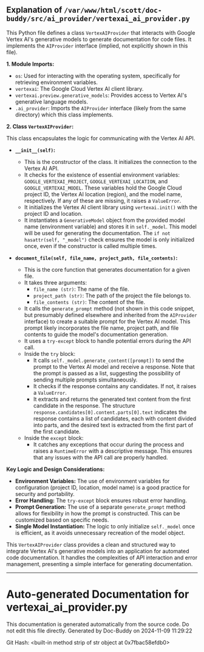 ## Explanation of `/var/www/html/scott/doc-buddy/src/ai_provider/vertexai_ai_provider.py`

This Python file defines a class `VertexAIProvider` that interacts with Google Vertex AI's generative models to generate documentation for code files. It implements the `AIProvider` interface (implied, not explicitly shown in this file).

**1. Module Imports:**

- `os`: Used for interacting with the operating system, specifically for retrieving environment variables.
- `vertexai`: The Google Cloud Vertex AI client library.
- `vertexai.preview.generative_models`: Provides access to Vertex AI's generative language models.
- `.ai_provider`: Imports the `AIProvider` interface (likely from the same directory) which this class implements.


**2. Class `VertexAIProvider`:**

This class encapsulates the logic for communicating with the Vertex AI API.

- **`__init__(self)`:**
    - This is the constructor of the class. It initializes the connection to the Vertex AI API.
    - It checks for the existence of essential environment variables: `GOOGLE_VERTEXAI_PROJECT`, `GOOGLE_VERTEXAI_LOCATION`, and `GOOGLE_VERTEXAI_MODEL`. These variables hold the Google Cloud project ID, the Vertex AI location (region), and the model name, respectively.  If any of these are missing, it raises a `ValueError`.
    - It initializes the Vertex AI client library using `vertexai.init()` with the project ID and location.
    - It instantiates a `GenerativeModel` object from the provided model name (environment variable) and stores it in `self._model`. This model will be used for generating the documentation.  The `if not hasattr(self, "_model")` check ensures the model is only initialized once, even if the constructor is called multiple times.

- **`document_file(self, file_name, project_path, file_contents)`:**
    - This is the core function that generates documentation for a given file.
    - It takes three arguments:
        - `file_name (str)`: The name of the file.
        - `project_path (str)`: The path of the project the file belongs to.
        - `file_contents (str)`: The content of the file.
    - It calls the `generate_prompt` method (not shown in this code snippet, but presumably defined elsewhere and inherited from the `AIProvider` interface) to create a suitable prompt for the Vertex AI model. This prompt likely incorporates the file name, project path, and file contents to guide the model's documentation generation.
    - It uses a `try-except` block to handle potential errors during the API call.
    - Inside the `try` block:
        - It calls `self._model.generate_content([prompt])` to send the prompt to the Vertex AI model and receive a response.  Note that the prompt is passed as a list, suggesting the possibility of sending multiple prompts simultaneously.
        - It checks if the response contains any candidates. If not, it raises a `ValueError`.
        - It extracts and returns the generated text content from the first candidate in the response.  The structure `response.candidates[0].content.parts[0].text` indicates the response contains a list of candidates, each with content divided into parts, and the desired text is extracted from the first part of the first candidate.
    - Inside the `except` block:
        - It catches any exceptions that occur during the process and raises a `RuntimeError` with a descriptive message. This ensures that any issues with the API call are properly handled.

**Key Logic and Design Considerations:**

- **Environment Variables:** The use of environment variables for configuration (project ID, location, model name) is a good practice for security and portability.
- **Error Handling:** The `try-except` block ensures robust error handling.
- **Prompt Generation:**  The use of a separate `generate_prompt` method allows for flexibility in how the prompt is constructed. This can be customized based on specific needs.
- **Single Model Instantiation:** The logic to only initialize `self._model` once is efficient, as it avoids unnecessary recreation of the model object.

This `VertexAIProvider` class provides a clean and structured way to integrate Vertex AI's generative models into an application for automated code documentation.  It handles the complexities of API interaction and error management, presenting a simple interface for generating documentation.


---
# Auto-generated Documentation for vertexai_ai_provider.py
This documentation is generated automatically from the source code. Do not edit this file directly.
Generated by Doc-Buddy on 2024-11-09 11:29:22

Git Hash: <built-in method strip of str object at 0x7fbac58efdb0>
